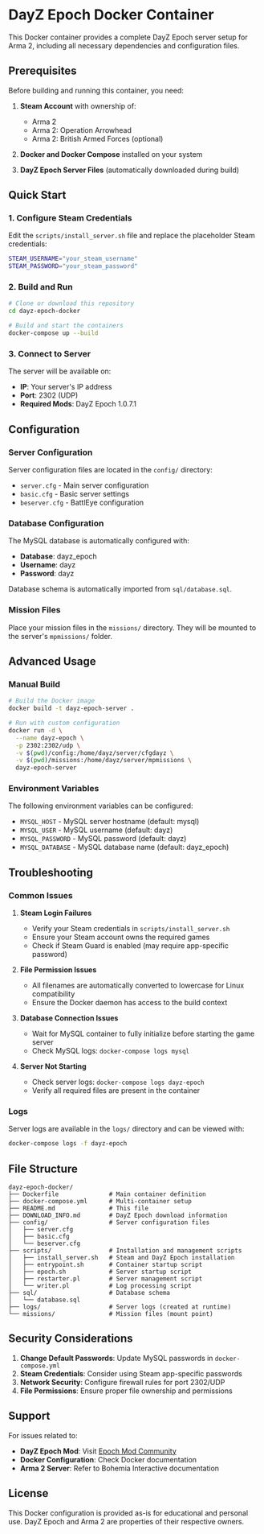 # DayZ Epoch Docker Container

This Docker container provides a complete DayZ Epoch server setup for Arma 2, including all necessary dependencies and configuration files.

## Prerequisites

Before building and running this container, you need:

1. **Steam Account** with ownership of:
   - Arma 2
   - Arma 2: Operation Arrowhead
   - Arma 2: British Armed Forces (optional)

2. **Docker and Docker Compose** installed on your system

3. **DayZ Epoch Server Files** (automatically downloaded during build)

## Quick Start

### 1. Configure Steam Credentials

Edit the `scripts/install_server.sh` file and replace the placeholder Steam credentials:

```bash
STEAM_USERNAME="your_steam_username"
STEAM_PASSWORD="your_steam_password"
```

### 2. Build and Run

```bash
# Clone or download this repository
cd dayz-epoch-docker

# Build and start the containers
docker-compose up --build
```

### 3. Connect to Server

The server will be available on:
- **IP**: Your server's IP address
- **Port**: 2302 (UDP)
- **Required Mods**: DayZ Epoch 1.0.7.1

## Configuration

### Server Configuration

Server configuration files are located in the `config/` directory:

- `server.cfg` - Main server configuration
- `basic.cfg` - Basic server settings
- `beserver.cfg` - BattlEye configuration

### Database Configuration

The MySQL database is automatically configured with:
- **Database**: dayz_epoch
- **Username**: dayz
- **Password**: dayz

Database schema is automatically imported from `sql/database.sql`.

### Mission Files

Place your mission files in the `missions/` directory. They will be mounted to the server's `mpmissions/` folder.

## Advanced Usage

### Manual Build

```bash
# Build the Docker image
docker build -t dayz-epoch-server .

# Run with custom configuration
docker run -d \
  --name dayz-epoch \
  -p 2302:2302/udp \
  -v $(pwd)/config:/home/dayz/server/cfgdayz \
  -v $(pwd)/missions:/home/dayz/server/mpmissions \
  dayz-epoch-server
```

### Environment Variables

The following environment variables can be configured:

- `MYSQL_HOST` - MySQL server hostname (default: mysql)
- `MYSQL_USER` - MySQL username (default: dayz)
- `MYSQL_PASSWORD` - MySQL password (default: dayz)
- `MYSQL_DATABASE` - MySQL database name (default: dayz_epoch)

## Troubleshooting

### Common Issues

1. **Steam Login Failures**
   - Verify your Steam credentials in `scripts/install_server.sh`
   - Ensure your Steam account owns the required games
   - Check if Steam Guard is enabled (may require app-specific password)

2. **File Permission Issues**
   - All filenames are automatically converted to lowercase for Linux compatibility
   - Ensure the Docker daemon has access to the build context

3. **Database Connection Issues**
   - Wait for MySQL container to fully initialize before starting the game server
   - Check MySQL logs: `docker-compose logs mysql`

4. **Server Not Starting**
   - Check server logs: `docker-compose logs dayz-epoch`
   - Verify all required files are present in the container

### Logs

Server logs are available in the `logs/` directory and can be viewed with:

```bash
docker-compose logs -f dayz-epoch
```

## File Structure

```
dayz-epoch-docker/
├── Dockerfile              # Main container definition
├── docker-compose.yml      # Multi-container setup
├── README.md               # This file
├── DOWNLOAD_INFO.md        # DayZ Epoch download information
├── config/                 # Server configuration files
│   ├── server.cfg
│   ├── basic.cfg
│   └── beserver.cfg
├── scripts/                # Installation and management scripts
│   ├── install_server.sh   # Steam and DayZ Epoch installation
│   ├── entrypoint.sh       # Container startup script
│   ├── epoch.sh            # Server startup script
│   ├── restarter.pl        # Server management script
│   └── writer.pl           # Log processing script
├── sql/                    # Database schema
│   └── database.sql
├── logs/                   # Server logs (created at runtime)
└── missions/               # Mission files (mount point)
```

## Security Considerations

1. **Change Default Passwords**: Update MySQL passwords in `docker-compose.yml`
2. **Steam Credentials**: Consider using Steam app-specific passwords
3. **Network Security**: Configure firewall rules for port 2302/UDP
4. **File Permissions**: Ensure proper file ownership and permissions

## Support

For issues related to:
- **DayZ Epoch Mod**: Visit [Epoch Mod Community](https://epochmod.com/)
- **Docker Configuration**: Check Docker documentation
- **Arma 2 Server**: Refer to Bohemia Interactive documentation

## License

This Docker configuration is provided as-is for educational and personal use. DayZ Epoch and Arma 2 are properties of their respective owners.
